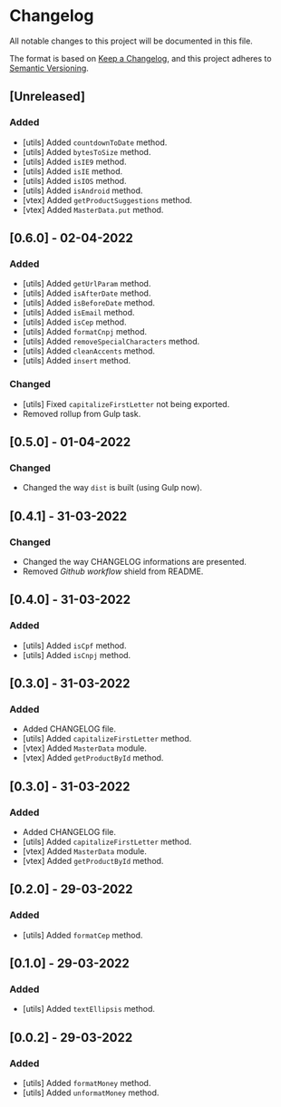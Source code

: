 # Changelog

All notable changes to this project will be documented in this file.

The format is based on [Keep a Changelog](https://keepachangelog.com/en/1.0.0/),
and this project adheres to [Semantic Versioning](https://semver.org/spec/v2.0.0.html).

## [Unreleased]

### Added

- [utils] Added `countdownToDate` method.
- [utils] Added `bytesToSize` method.
- [utils] Added `isIE9` method.
- [utils] Added `isIE` method.
- [utils] Added `isIOS` method.
- [utils] Added `isAndroid` method.
- [vtex] Added `getProductSuggestions` method.
- [vtex] Added `MasterData.put` method.

## [0.6.0] - 02-04-2022

### Added

- [utils] Added `getUrlParam` method.
- [utils] Added `isAfterDate` method.
- [utils] Added `isBeforeDate` method.
- [utils] Added `isEmail` method.
- [utils] Added `isCep` method.
- [utils] Added `formatCnpj` method.
- [utils] Added `removeSpecialCharacters` method.
- [utils] Added `cleanAccents` method.
- [utils] Added `insert` method.

### Changed

- [utils] Fixed `capitalizeFirstLetter` not being exported.
- Removed rollup from Gulp task.

## [0.5.0] - 01-04-2022

### Changed

- Changed the way `dist` is built (using Gulp now).

## [0.4.1] - 31-03-2022

### Changed

- Changed the way CHANGELOG informations are presented.
- Removed *Github workflow* shield from README.

## [0.4.0] - 31-03-2022

### Added

- [utils] Added `isCpf` method.
- [utils] Added `isCnpj` method.

## [0.3.0] - 31-03-2022

### Added

- Added CHANGELOG file.
- [utils] Added `capitalizeFirstLetter` method.
- [vtex] Added `MasterData` module.
- [vtex] Added `getProductById` method.

## [0.3.0] - 31-03-2022

### Added

- Added CHANGELOG file.
- [utils] Added `capitalizeFirstLetter` method.
- [vtex] Added `MasterData` module.
- [vtex] Added `getProductById` method.

## [0.2.0] - 29-03-2022

### Added

- [utils] Added `formatCep` method.

## [0.1.0] - 29-03-2022

### Added

- [utils] Added `textEllipsis` method.

## [0.0.2] - 29-03-2022

### Added

- [utils] Added `formatMoney` method.
- [utils] Added `unformatMoney` method.